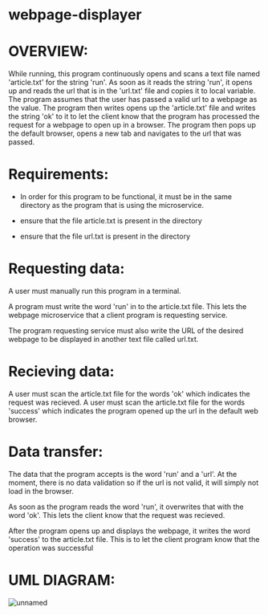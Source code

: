 # webpage-displayer


# OVERVIEW: 

While running, this program continuously opens and scans a text file named 'article.txt' for the string 'run'.
As soon as it reads the string 'run', it opens up and reads the url that is in the 'url.txt' file and copies it to local variable.
The program assumes that the user has passed a valid url to a webpage as the value.
The program then writes opens up the 'article.txt' file and writes the string 'ok' to it to let the client know
that the program has processed the request for a webpage to open up in a browser. The program then pops up the 
default browser, opens a new tab and navigates to the url that was passed.




# Requirements:

 - In order for this program to be functional, it must be in the same directory as the program that is using the microservice.

  - ensure that the file article.txt is present in the directory
  - ensure that the file url.txt is present in the directory

# Requesting data:

A user must manually run this program in a terminal.

A program must write the word 'run' in to the article.txt file. This lets the webpage microservice that a client program is requesting service. 

The program requesting service must also write the URL of the desired webpage to be displayed in another text file called url.txt. 

# Recieving data:

A user must scan the article.txt file for the words 'ok' which indicates the request was recieved.
A user must scan the article.txt file for the words 'success' which indicates the program opened up the url in the default web browser.

# Data transfer:


The data that the program accepts is the word 'run' and a 'url'. At the moment, there is no data validation so if the 
url is not valid, it will simply not load in the browser. 

As soon as the program reads the word 'run', it overwrites that with the word 'ok'. This lets the client know that the request was recieved.


After the program opens up and displays the webpage, it writes the word 'success' to the article.txt file. This is to let the client program know that the operation was successful

# UML DIAGRAM:

![unnamed](https://github.com/raulp93/webpage-displayer/assets/126728423/3c975bc1-7878-4777-b0b8-e31a4b148a67)


